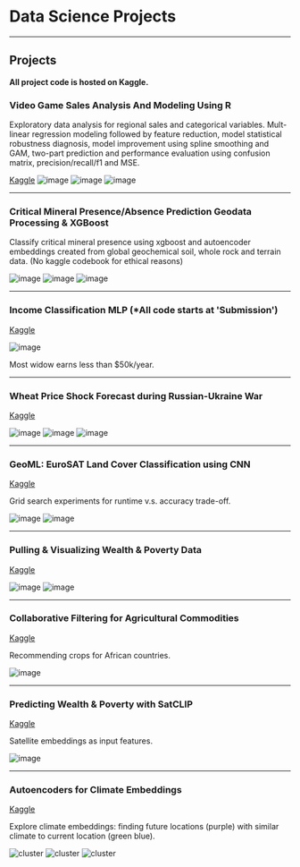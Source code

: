 # Data Science Projects

---

## Projects

**All project code is hosted on Kaggle.**

### Video Game Sales Analysis And Modeling Using R

Exploratory data analysis for regional sales and categorical variables. Mult-linear regression modeling followed by feature reduction, model statistical robustness diagnosis, model improvement using spline smoothing and GAM, two-part prediction and performance evaluation using confusion matrix, precision/recall/f1 and MSE.

[Kaggle](https://www.kaggle.com/code/tianyimasf/r-feature-analysis-modeling)
![image](../Images/32.png)
![image](../Images/33.png)
![image](../Images/34.png)

---

### Critical Mineral Presence/Absence Prediction Geodata Processing & XGBoost

Classify critical mineral presence using xgboost and autoencoder embeddings created from global geochemical soil, whole rock and terrain data. (No kaggle codebook for ethical reasons)

![image](../Images/31.png)
![image](../Images/35.png)
![image](../Images/36.png)

---

### Income Classification MLP (*All code starts at 'Submission')

[Kaggle](https://www.kaggle.com/code/tianyimasf/mlp-alex-ma)

![image](../Images/7.png)

Most widow earns less than $50k/year.

---

### Wheat Price Shock Forecast during Russian-Ukraine War

[Kaggle](https://www.kaggle.com/code/tianyimasf/wheat-price-shock-forecast)

![image](../Images/26.png)
![image](../Images/27.png)
![image](../Images/28.png)

---

### GeoML: EuroSAT Land Cover Classification using CNN

[Kaggle](https://www.kaggle.com/code/tianyimasf/geoml-land-cover-cnn-classification)

Grid search experiments for runtime v.s. accuracy trade-off.

![image](../Images/18.png)
![image](../Images/17.png)

---

### Pulling & Visualizing Wealth & Poverty Data

[Kaggle](https://www.kaggle.com/code/tianyimasf/pulling-visualizing-wealth-poverty-data)

![image](../Images/23.png)
![image](../Images/24.png)

---

### Collaborative Filtering for Agricultural Commodities

[Kaggle](https://www.kaggle.com/code/tianyimasf/collaborative-filtering-agricultural-commoditites)

Recommending crops for African countries.

![image](../Images/20.png)

---

### Predicting Wealth & Poverty with SatCLIP

[Kaggle](https://www.kaggle.com/code/tianyimasf/predicting-wealth-poverty-with-satclip)

Satellite embeddings as input features. 

![image](../Images/25.png)

---

### Autoencoders for Climate Embeddings

[Kaggle](https://www.kaggle.com/code/tianyimasf/autoencoders-for-climate-embeddings)

Explore climate embeddings: finding future locations (purple) with similar climate to current location (green blue). 

![cluster](/Images/9.png)
![cluster](/Images/10.png)
![cluster](/Images/14.png)
